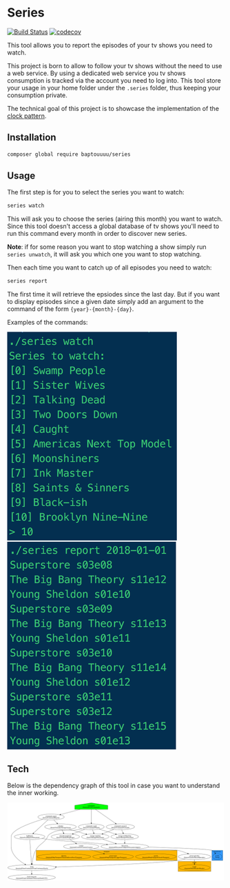 # Series

[![Build Status](https://github.com/Baptouuuu/Series/workflows/CI/badge.svg?branch=master)](https://github.com/Baptouuuu/Series/actions?query=workflow%3ACI)
[![codecov](https://codecov.io/gh/Baptouuuu/Series/branch/develop/graph/badge.svg)](https://codecov.io/gh/Baptouuuu/Series)

This tool allows you to report the episodes of your tv shows you need to watch.

This project is born to allow to follow your tv shows without the need to use a web service. By using a dedicated web service you tv shows consumption is tracked via the account you need to log into. This tool store your usage in your home folder under the `.series` folder, thus keeping your consumption private.

The technical goal of this project is to showcase the implementation of the [clock pattern](https://github.com/Baptouuuu/talks/tree/master/time%20dependency).

## Installation

```sh
composer global require baptouuuu/series
```

## Usage

The first step is for you to select the series you want to watch:

```sh
series watch
```

This will ask you to choose the series (airing this month) you want to watch. Since this tool doesn't access a global database of tv shows you'll need to run this command every month in order to discover new series.

**Note**: if for some reason you want to stop watching a show simply run `series unwatch`, it will ask you which one you want to stop watching.

Then each time you want to catch up of all episodes you need to watch:

```sh
series report
```

The first time it will retrieve the epsiodes since the last day. But if you want to display episodes since a given date simply add an argument to the command of the form `{year}-{month}-{day}`.

Examples of the commands:

![](watch.png) ![](report.png)

## Tech

Below is the dependency graph of this tool in case you want to understand the inner working.

![](graph.svg)
